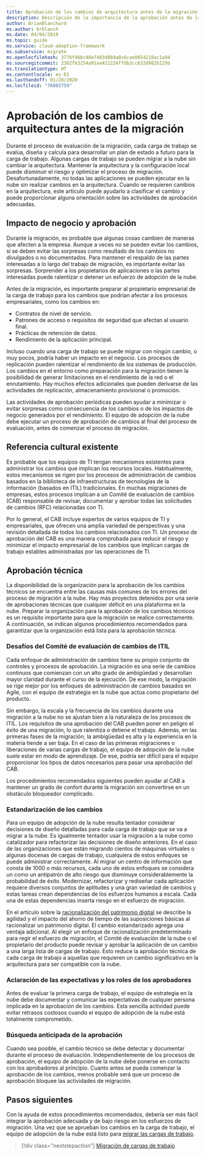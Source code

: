 ```yaml
---
title: Aprobación de los cambios de arquitectura antes de la migración
description: Descripción de la importancia de la aprobación antes de la migración
author: BrianBlanchard
ms.author: brblanch
ms.date: 04/04/2019
ms.topic: guide
ms.service: cloud-adoption-framework
ms.subservice: migrate
ms.openlocfilehash: 3776f468c48e7483d884a0c6cae8654218ac1a94
ms.sourcegitcommit: 2362fb3154a91aa421224ffdb2cc632d982b129b
ms.translationtype: HT
ms.contentlocale: es-ES
ms.lasthandoff: 01/28/2020
ms.locfileid: "76802759"
---
```

# <a name="approve-architecture-changes-before-migration"></a>Aprobación de los cambios de arquitectura antes de la migración

Durante el proceso de evaluación de la migración, cada carga de trabajo se evalúa, diseña y calcula para desarrollar un plan de estado a futuro para la carga de trabajo. Algunas cargas de trabajo se pueden migrar a la nube sin cambiar la arquitectura. Mantener la arquitectura y la configuración local puede disminuir el riesgo y optimizar el proceso de migración. Desafortunadamente, no todas las aplicaciones se pueden ejecutar en la nube sin realizar cambios en la arquitectura. Cuando se requieren cambios en la arquitectura, este artículo puede ayudarlo a clasificar el cambio y puede proporcionar alguna orientación sobre las actividades de aprobación adecuadas.

## <a name="business-impact-and-approval"></a>Impacto de negocio y aprobación

Durante la migración, es probable que algunas cosas cambien de maneras que afecten a la empresa. Aunque a veces no se pueden evitar los cambios, sí se deben evitar las sorpresas como resultado de los cambios no divulgados o no documentados. Para mantener el respaldo de las partes interesadas a lo largo del trabajo de migración, es importante evitar las sorpresas. Sorprender a los propietarios de aplicaciones o las partes interesadas puede ralentizar o detener un esfuerzo de adopción de la nube.

Antes de la migración, es importante preparar al propietario empresarial de la carga de trabajo para los cambios que podrían afectar a los procesos empresariales, como los cambios en:

- Contratos de nivel de servicio.
- Patrones de acceso o requisitos de seguridad que afectan al usuario final.
- Prácticas de retención de datos.
- Rendimiento de la aplicación principal.

Incluso cuando una carga de trabajo se puede migrar con ningún cambio, o muy pocos, podría haber un impacto en el negocio. Los procesos de replicación pueden ralentizar el rendimiento de los sistemas de producción. Los cambios en el entorno como preparación para la migración tienen la posibilidad de generar limitaciones en el rendimiento de la red o el enrutamiento. Hay muchos efectos adicionales que pueden derivarse de las actividades de replicación, almacenamiento provisional o promoción.

Las actividades de aprobación periódicas pueden ayudar a minimizar o evitar sorpresas como consecuencia de los cambios o de los impactos de negocio generados por el rendimiento. El equipo de adopción de la nube debe ejecutar un proceso de aprobación de cambios al final del proceso de evaluación, antes de comenzar el proceso de migración.

## <a name="existing-culture"></a>Referencia cultural existente

Es probable que los equipos de TI tengan mecanismos existentes para administrar los cambios que implican los recursos locales. Habitualmente, estos mecanismos se rigen por los procesos de administración de cambios basados en la biblioteca de infraestructuras de tecnologías de la información (basados en ITIL) tradicionales. En muchas migraciones de empresas, estos procesos implican a un Comité de evaluación de cambios (CAB) responsable de revisar, documentar y aprobar todas las solicitudes de cambios (RFC) relacionadas con TI.

Por lo general, el CAB incluye expertos de varios equipos de TI y empresariales, que ofrecen una amplia variedad de perspectivas y una revisión detallada de todos los cambios relacionados con TI. Un proceso de aprobación del CAB es una manera comprobada para reducir el riesgo y minimizar el impacto empresarial de los cambios que implican cargas de trabajo estables administradas por las operaciones de TI.

## <a name="technical-approval"></a>Aprobación técnica

La disponibilidad de la organización para la aprobación de los cambios técnicos se encuentra entre las causas más comunes de los errores del proceso de migración a la nube. Hay más proyectos detenidos por una serie de aprobaciones técnicas que cualquier déficit en una plataforma en la nube. Preparar la organización para la aprobación de los cambios técnicos es un requisito importante para que la migración se realice correctamente. A continuación, se indican algunos procedimientos recomendados para garantizar que la organización está lista para la aprobación técnica.

### <a name="itil-change-advisory-board-challenges"></a>Desafíos del Comité de evaluación de cambios de ITIL

Cada enfoque de administración de cambios tiene su propio conjunto de controles y procesos de aprobación. La migración es una serie de cambios continuos que comienzan con un alto grado de ambigüedad y desarrollan mayor claridad durante el curso de la ejecución. De ese modo, la migración se rige mejor por los enfoques de administración de cambios basados en Agile, con el equipo de estrategia en la nube que actúa como propietario del producto.

Sin embargo, la escala y la frecuencia de los cambios durante una migración a la nube no se ajustan bien a la naturaleza de los procesos de ITIL. Los requisitos de una aprobación del CAB pueden poner en peligro el éxito de una migración, lo que ralentiza o detiene el trabajo. Además, en las primeras fases de la migración, la ambigüedad es alta y la experiencia en la materia tiende a ser baja. En el caso de las primeras migraciones o liberaciones de varias cargas de trabajo, el equipo de adopción de la nube suele estar en modo de aprendizaje. De ese, podría ser difícil para el equipo proporcionar los tipos de datos necesarios para pasar una aprobación del CAB.

Los procedimientos recomendados siguientes pueden ayudar al CAB a mantener un grado de confort durante la migración sin convertirse en un obstáculo bloqueador complicado.

### <a name="standardize-change"></a>Estandarización de los cambios

Para un equipo de adopción de la nube resulta tentador considerar decisiones de diseño detalladas para cada carga de trabajo que se va a migrar a la nube. Es igualmente tentador usar la migración a la nube como catalizador para refactorizar las decisiones de diseño anteriores. En el caso de las organizaciones que están migrando cientos de máquinas virtuales o algunas docenas de cargas de trabajo, cualquiera de estos enfoques se puede administrar correctamente. Al migrar un centro de información que consta de 1000 o más recursos, cada uno de estos enfoques se considera un como un antipatrón de alto riesgo que disminuye considerablemente la probabilidad de éxito. Modernizar, refactorizar y rediseñar cada aplicación requiere diversos conjuntos de aptitudes y una gran variedad de cambios y estas tareas crean dependencias de los esfuerzos humanos a escala. Cada una de estas dependencias inserta riesgo en el esfuerzo de migración.

En el artículo sobre la [racionalización del patrimonio digital](../../../digital-estate/rationalize.md) se describe la agilidad y el impacto del ahorro de tiempo de las suposiciones básicas al racionalizar un patrimonio digital. El cambio estandarizado agrega una ventaja adicional. Al elegir un enfoque de racionalización predeterminado para regir el esfuerzo de migración, el Comité de evaluación de la nube o el propietario del producto puede revisar y aprobar la aplicación de un cambio a una larga lista de cargas de trabajo. Esto reduce la aprobación técnica de cada carga de trabajo a aquellas que requieren un cambio significativo en la arquitectura para ser compatible con la nube.

### <a name="clarify-expectations-and-roles-of-approvers"></a>Aclaración de las expectativas y los roles de los aprobadores

Antes de evaluar la primera carga de trabajo, el equipo de estrategia en la nube debe documentar y comunicar las expectativas de cualquier persona implicada en la aprobación de los cambios. Esta sencilla actividad puede evitar retrasos costosos cuando el equipo de adopción de la nube está totalmente comprometido.

### <a name="seek-approval-early"></a>Búsqueda anticipada de la aprobación

Cuando sea posible, el cambio técnico se debe detectar y documentar durante el proceso de evaluación. Independientemente de los procesos de aprobación, el equipo de adopción de la nube debe ponerse en contacto con los aprobadores al principio. Cuanto antes se pueda comenzar la aprobación de los cambios, menos probable será que un proceso de aprobación bloquee las actividades de migración.

## <a name="next-steps"></a>Pasos siguientes

Con la ayuda de estos procedimientos recomendados, debería ser más fácil integrar la aprobación adecuada y de bajo riesgo en los esfuerzos de migración. Una vez que se aprueban los cambios en la carga de trabajo, el equipo de adopción de la nube está listo para [migrar las cargas de trabajo](../migrate/index.md).

> [!div class="nextstepaction"]
> [Migración de cargas de trabajo](../migrate/index.md)
